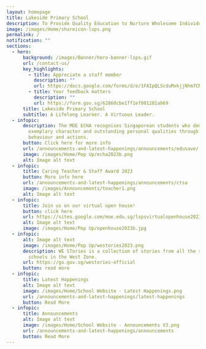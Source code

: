 ```yaml
---
layout: homepage
title: Lakeside Primary School
description: To Provide Quality Education to Nurture Wholesome Individuals.
image: /images/Home/shareicon-lsps.png
permalink: /
notification: ""
sections:
  - hero:
      background: /images/Banner/hero-banner-lsps.gif
      url: /contact-us/
      key_highlights:
        - title: Appreciate a staff member
          description: ""
          url: https://docs.google.com/forms/d/e/1FAIpQLScduMxkjjNhm7CNWqHyKdTfFis0E7BoILxPVI4V3qnj01pgKg/viewform
        - title: Your feedback matters
          description: ""
          url: https://form.gov.sg/62860cbe1ff1ef001281ab69
      title: Lakeside Primary School
      subtitle: A Lifelong Learner. A Virtuous Leader.
  - infopic:
      description: The MOE ECHA recognises Singaporean students who demonstrate
        exemplary character and outstanding personal qualities through their
        behaviour and actions.
      button: Click here for more info
      url: /announcements-and-latest-happenings/announcements/edusave/
      image: /images/Home/Pop Up/echa2023b.png
      alt: Image alt text
  - infopic:
      title: Caring Teacher & Staff Award 2023
      button: More info here
      url: /announcements-and-latest-happenings/announcements/ctsa
      image: /images/Announcements/teacher1.png
      alt: Image alt text
  - infopic:
      title: Join us on our virtual open house!
      button: click here
      url: https://sites.google.com/moe.edu.sg/lspsvirtualopenhouse2023/home
      alt: Image alt text
      image: /images/Home/Pop Up/openhouse2023b.jpg
  - infopic:
      alt: Image alt text
      image: /images/Home/Pop Up/westories2023.png
      description: WE STories is a collection of stories from all the secondary
        schools in the West Zone.
      url: https://go.gov.sg/westories-official
      button: read more
  - infopic:
      title: Latest Happenings
      alt: Image alt text
      image: /images/Home/School Website - Latest Happenings.png
      url: /announcements-and-latest-happenings/latest-happenings
      button: Read More
  - infopic:
      title: Announcements
      alt: Image alt text
      image: /images/Home/School Website - Announcements V3.png
      url: /announcements-and-latest-happenings/announcements
      button: Read More
---
```

